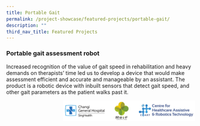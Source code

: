 ```yaml
---
title: Portable Gait
permalink: /project-showcase/featured-projects/portable-gait/
description: ""
third_nav_title: Featured Projects
---
```

### Portable gait assessment robot

Increased recognition of the value of gait speed in rehabilitation and heavy demands on therapists’ time led us to develop a device that would make assessment efficient and accurate and manageable by an assistant.  The product is a robotic device with inbuilt sensors that detect gait speed, and other gait parameters as the patient walks past it.

<img style="width:70%" src="/images/Featured%20Projects/Portable%20Gait/logo%20%20%20%20.png" align="right">
